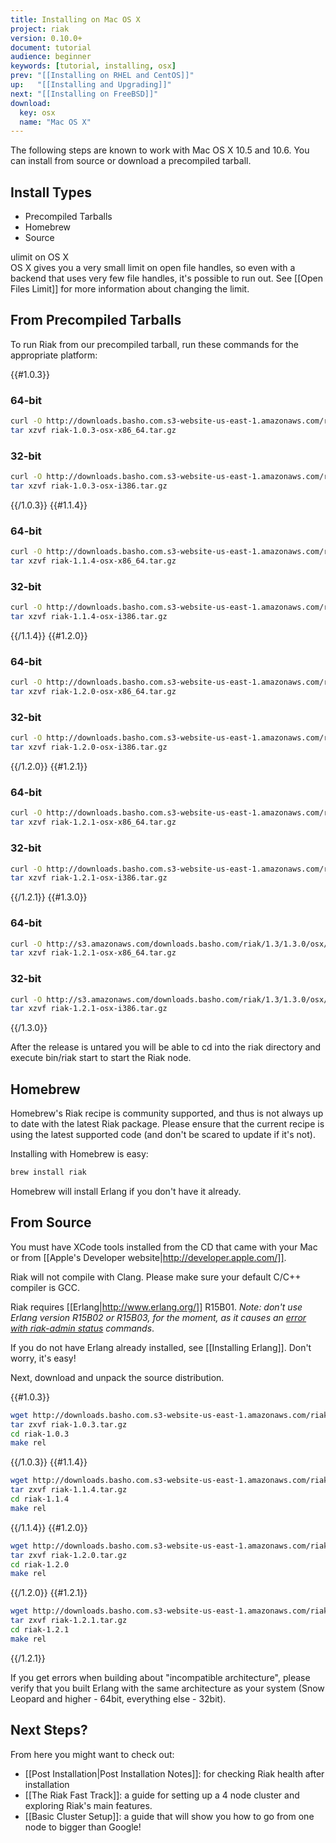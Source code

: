 ```yaml
---
title: Installing on Mac OS X
project: riak
version: 0.10.0+
document: tutorial
audience: beginner
keywords: [tutorial, installing, osx]
prev: "[[Installing on RHEL and CentOS]]"
up:   "[[Installing and Upgrading]]"
next: "[[Installing on FreeBSD]]"
download: 
  key: osx
  name: "Mac OS X"
---
```


The following steps are known to work with Mac OS X 10.5 and 10.6. You can install from source or download a precompiled tarball.

## Install Types
  * Precompiled Tarballs
  * Homebrew
  * Source

<div class="note"><div class="title">ulimit on OS X</div>OS X gives you a very small limit on open file handles, so even with a backend that uses very few file handles, it's possible to run out. See [[Open Files Limit]] for more information about changing the limit.</div>

## From Precompiled Tarballs
To run Riak from our precompiled tarball, run these commands for the appropriate platform:

{{#1.0.3}}
### 64-bit

```bash
curl -O http://downloads.basho.com.s3-website-us-east-1.amazonaws.com/riak/1.0/1.0.3/riak-1.0.3-osx-x86_64.tar.gz
tar xzvf riak-1.0.3-osx-x86_64.tar.gz
```

### 32-bit

```bash
curl -O http://downloads.basho.com.s3-website-us-east-1.amazonaws.com/riak/1.0/1.0.3/riak-1.0.3-osx-i386.tar.gz
tar xzvf riak-1.0.3-osx-i386.tar.gz
```

{{/1.0.3}}
{{#1.1.4}}

### 64-bit

```bash
curl -O http://downloads.basho.com.s3-website-us-east-1.amazonaws.com/riak/1.1/1.1.4/riak-1.1.4-osx-x86_64.tar.gz
tar xzvf riak-1.1.4-osx-x86_64.tar.gz
```

### 32-bit

```bash
curl -O http://downloads.basho.com.s3-website-us-east-1.amazonaws.com/riak/1.1/1.1.4/riak-1.1.4-osx-i386.tar.gz
tar xzvf riak-1.1.4-osx-i386.tar.gz
```

{{/1.1.4}}
{{#1.2.0}}

### 64-bit

```bash
curl -O http://downloads.basho.com.s3-website-us-east-1.amazonaws.com/riak/1.2/1.2.0/osx/10.4/riak-1.2.0-osx-x86_64.tar.gz
tar xzvf riak-1.2.0-osx-x86_64.tar.gz
```

### 32-bit

```bash
curl -O http://downloads.basho.com.s3-website-us-east-1.amazonaws.com/riak/1.2/1.2.0/osx/10.4/riak-1.2.0-osx-i386.tar.gz
tar xzvf riak-1.2.0-osx-i386.tar.gz
```

{{/1.2.0}}
{{#1.2.1}}

### 64-bit

```bash
curl -O http://downloads.basho.com.s3-website-us-east-1.amazonaws.com/riak/1.2/1.2.1/osx/10.4/riak-1.2.1-osx-x86_64.tar.gz
tar xzvf riak-1.2.1-osx-x86_64.tar.gz
```

### 32-bit

```bash
curl -O http://downloads.basho.com.s3-website-us-east-1.amazonaws.com/riak/1.2/1.2.1/osx/10.4/riak-1.2.1-osx-i386.tar.gz
tar xzvf riak-1.2.1-osx-i386.tar.gz
```

{{/1.2.1}}
{{#1.3.0}}

### 64-bit

```bash
curl -O http://s3.amazonaws.com/downloads.basho.com/riak/1.3/1.3.0/osx/10.6/riak-1.3.0-osx-x86_64.tar.gz
tar xzvf riak-1.2.1-osx-x86_64.tar.gz
```

### 32-bit

```bash
curl -O http://s3.amazonaws.com/downloads.basho.com/riak/1.3/1.3.0/osx/10.6/riak-1.3.0-osx-i386.tar.gz
tar xzvf riak-1.2.1-osx-i386.tar.gz
```

{{/1.3.0}}

After the release is untared you will be able to cd into the riak directory and execute bin/riak start to start the Riak node.

## Homebrew

<div class="note">Homebrew's Riak recipe is community supported, and thus is not always up to date with the latest Riak package. Please ensure that the current recipe is using the latest supported code (and don't be scared to update if it's not).</div>

Installing with Homebrew is easy:

```bash
brew install riak
```

Homebrew will install Erlang if you don't have it already.

## From Source
You must have XCode tools installed from the CD that came with your Mac or from [[Apple's Developer website|http://developer.apple.com/]].

<div class="note">Riak will not compile with Clang. Please make sure your default C/C++ compiler is GCC.</div>

Riak requires [[Erlang|http://www.erlang.org/]] R15B01. *Note: don't use Erlang version R15B02 or R15B03, for the moment, as it causes an [error with riak-admin status](https://github.com/basho/riak/issues/227) commands*.

If you do not have Erlang already installed, see [[Installing Erlang]]. Don't worry, it's easy!

Next, download and unpack the source distribution.

{{#1.0.3}}

```bash
wget http://downloads.basho.com.s3-website-us-east-1.amazonaws.com/riak/1.0/1.0.3/riak-1.0.3.tar.gz
tar zxvf riak-1.0.3.tar.gz
cd riak-1.0.3
make rel
```

{{/1.0.3}}
{{#1.1.4}}

```bash
wget http://downloads.basho.com.s3-website-us-east-1.amazonaws.com/riak/1.1/1.1.4/riak-1.1.4.tar.gz
tar zxvf riak-1.1.4.tar.gz
cd riak-1.1.4
make rel
```

{{/1.1.4}}
{{#1.2.0}}

```bash
wget http://downloads.basho.com.s3-website-us-east-1.amazonaws.com/riak/1.2/1.2.0/riak-1.2.0.tar.gz
tar zxvf riak-1.2.0.tar.gz
cd riak-1.2.0
make rel
```

{{/1.2.0}}
{{#1.2.1}}

```bash
wget http://downloads.basho.com.s3-website-us-east-1.amazonaws.com/riak/1.2/1.2.1/riak-1.2.1.tar.gz
tar zxvf riak-1.2.1.tar.gz
cd riak-1.2.1
make rel
```

{{/1.2.1}}

If you get errors when building about "incompatible architecture", please verify that you built Erlang with the same architecture as your system (Snow Leopard and higher - 64bit, everything else - 32bit).

## Next Steps?
From here you might want to check out:

  * [[Post Installation|Post Installation Notes]]: for checking Riak health after installation
  * [[The Riak Fast Track]]: a guide for setting up a 4 node cluster and exploring Riak's main features.
  * [[Basic Cluster Setup]]: a guide that will show you how to go from one node to bigger than Google!
